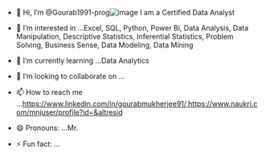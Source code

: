 - 👋 Hi, I’m @Gourab1991-prog![image](https://github.com/user-attachments/assets/44528cbb-f0b0-4b89-8c6c-f7bd71259527) I am a Certified Data Analyst

- 👀 I’m interested in ...Excel, SQL, Python, Power Bi, Data Analysis, Data Manipulation, Descriptive Statistics, Inferential Statistics, Problem Solving, Business Sense, Data Modeling, Data Mining
- 🌱 I’m currently learning ...Data Analytics
- 💞️ I’m looking to collaborate on ...
- 📫 How to reach me ...https://www.linkedin.com/in/gourabmukherjee91/,https://www.naukri.com/mnjuser/profile?id=&altresid
- 😄 Pronouns: ...Mr.
- ⚡ Fun fact: ...

<!---
Gourab1991-prog/Gourab1991-prog is a ✨ special ✨ repository because its `README.md` (this file) appears on your GitHub profile.
You can click the Preview link to take a look at your changes.
--->
